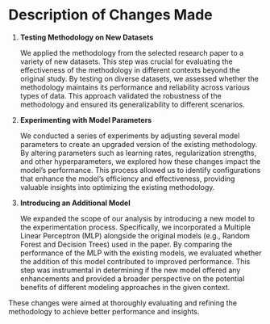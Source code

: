 # Description of Changes Made

1. **Testing Methodology on New Datasets**

   We applied the methodology from the selected research paper to a variety of new datasets. This step was crucial for evaluating the effectiveness of the methodology in different contexts beyond the original study. By testing on diverse datasets, we assessed whether the methodology maintains its performance and reliability across various types of data. This approach validated the robustness of the methodology and ensured its generalizability to different scenarios.

2. **Experimenting with Model Parameters**

   We conducted a series of experiments by adjusting several model parameters to create an upgraded version of the existing methodology. By altering parameters such as learning rates, regularization strengths, and other hyperparameters, we explored how these changes impact the model’s performance. This process allowed us to identify configurations that enhance the model’s efficiency and effectiveness, providing valuable insights into optimizing the existing methodology.

3. **Introducing an Additional Model**

   We expanded the scope of our analysis by introducing a new model to the experimentation process. Specifically, we incorporated a Multiple Linear Perceptron (MLP) alongside the original models (e.g., Random Forest and Decision Trees) used in the paper. By comparing the performance of the MLP with the existing models, we evaluated whether the addition of this model contributed to improved performance. This step was instrumental in determining if the new model offered any enhancements and provided a broader perspective on the potential benefits of different modeling approaches in the given context.

These changes were aimed at thoroughly evaluating and refining the methodology to achieve better performance and insights.
